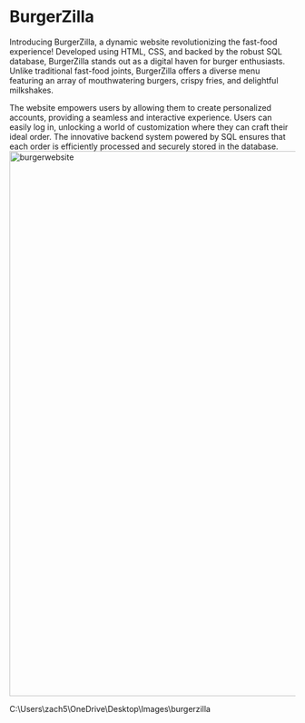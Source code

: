 # BurgerZilla

Introducing BurgerZilla, a dynamic website revolutionizing the fast-food experience! Developed using HTML, CSS, and backed by the robust SQL database, BurgerZilla stands out as a digital haven for burger enthusiasts. Unlike traditional fast-food joints, BurgerZilla offers a diverse menu featuring an array of mouthwatering burgers, crispy fries, and delightful milkshakes.

The website empowers users by allowing them to create personalized accounts, providing a seamless and interactive experience. Users can easily log in, unlocking a world of customization where they can craft their ideal order. The innovative backend system powered by SQL ensures that each order is efficiently processed and securely stored in the database.
<img width="960" alt="burgerwebsite" src="https://github.com/Zmmitch/BurgerZilla/assets/67671578/7fcd757e-52d8-4993-b2d4-e87d454f842c">



C:\Users\zach5\OneDrive\Desktop\Images\burgerzilla





